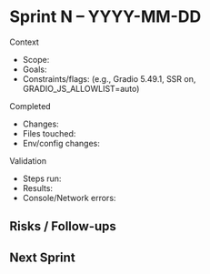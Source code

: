 Sprint N – YYYY-MM-DD
=====================

Context
- Scope:
- Goals:
- Constraints/flags: (e.g., Gradio 5.49.1, SSR on, GRADIO_JS_ALLOWLIST=auto)

Completed
- Changes:
- Files touched:
- Env/config changes:

Validation
- Steps run:
- Results:
- Console/Network errors:

Risks / Follow-ups
- 

Next Sprint
- 

